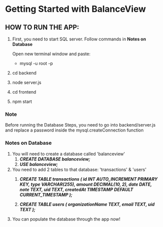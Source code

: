 # Getting Started with BalanceView

## HOW TO RUN THE APP:
1. First, you need to start SQL server. Follow commands in ****Notes on Database****

   Open new terminal window and paste: 

    - mysql -u root -p

2. cd backend
3. node server.js
4. cd frontend
5. npm start


### Note
Before running the Database Steps, you need to go into backend/server.js and replace a password inside the mysql.createConnection function

### Notes on Database
1. You will need to create a database called 'balanceview'
   1. ***CREATE DATABASE balanceview;***
   2. ***USE balanceview;***
2. You need to add 2 tables to that database: 'transactions' & 'users'
   1. ***CREATE TABLE transactions (
      id INT AUTO_INCREMENT PRIMARY KEY,
      type VARCHAR(255),
      amount DECIMAL(10, 2),
      date DATE,
      note TEXT,
      uid TEXT,
      createdAt TIMESTAMP DEFAULT CURRENT_TIMESTAMP
      );***

   2. ***CREATE TABLE users (
      organizationName TEXT,
      email TEXT,
      uid TEXT
      );***
3. You can populate the database through the app now!